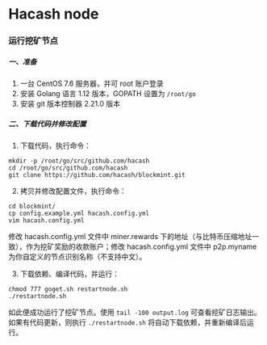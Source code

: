 # Hacash node


### 运行挖矿节点

##### 一、准备
  1. 一台 CentOS 7.6 服务器，并可 root 账户登录
  2. 安装 Golang 语言 1.12 版本，GOPATH 设置为 `/root/go`
  3. 安装 git 版本控制器 2.21.0 版本

##### 二、下载代码并修改配置

  1. 下载代码，执行命令：
  ```
  mkdir -p /root/go/src/github.com/hacash
  cd /root/go/src/github.com/hacash
  git clone https://github.com/hacash/blockmint.git
  ```
  
  2. 拷贝并修改配置文件，执行命令：
  ```
  cd blockmint/
  cp config.example.yml hacash.config.yml
  vim hacash.config.yml
  ```
  修改 hacash.config.yml 文件中 miner.rewards 下的地址（与比特币压缩地址一致），作为挖矿奖励的收款账户；修改 hacash.config.yml 文件中 p2p.myname 为你自定义的节点识别名称（不支持中文）。
  
  3. 下载依赖、编译代码，并运行：
  ```
  chmod 777 goget.sh restartnode.sh
  ./restartnode.sh
  ```
  如此便成功运行了挖矿节点。使用 `tail -100 output.log` 可查看挖矿日志输出。如果有代码更新，则执行 `./restartnode.sh` 将自动下载依赖，并重新编译后运行。
